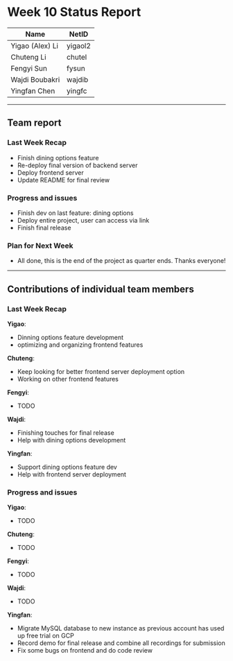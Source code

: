 # Week 10 Status Report

| Name            | NetID   |
| --------------- | ------- |
| Yigao (Alex) Li | yigaol2 |
| Chuteng Li      | chutel  |
| Fengyi Sun      | fysun   |
| Wajdi Boubakri  | wajdib  |
| Yingfan Chen    | yingfc  |

---

## Team report

### Last Week Recap

- Finish dining options feature
- Re-deploy final version of backend server
- Deploy frontend server
- Update README for final review

### Progress and issues

- Finish dev on last feature: dining options
- Deploy entire project, user can access via link
- Finish final release

### Plan for Next Week

- All done, this is the end of the project as quarter ends. Thanks everyone!

---

## Contributions of individual team members

### Last Week Recap

**Yigao**:

- Dinning options feature development
- optimizing and organizing frontend features

**Chuteng**:

- Keep looking for better frontend server deployment option
- Working on other frontend features

**Fengyi**:

- TODO

**Wajdi**:

- Finishing touches for final release
- Help with dining options development

**Yingfan**:

- Support dining options feature dev
- Help with frontend server deployment

### Progress and issues

**Yigao**:

- TODO

**Chuteng**:

- TODO

**Fengyi**:

- TODO

**Wajdi**:

- TODO

**Yingfan**:

- Migrate MySQL database to new instance as previous account has used up free trial on GCP
- Record demo for final release and combine all recordings for submission
- Fix some bugs on frontend and do code review

